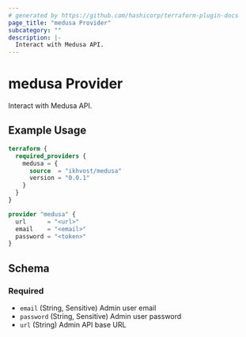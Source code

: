 ```yaml
---
# generated by https://github.com/hashicorp/terraform-plugin-docs
page_title: "medusa Provider"
subcategory: ""
description: |-
  Interact with Medusa API.
---
```


# medusa Provider

Interact with Medusa API.

## Example Usage

```terraform
terraform {
  required_providers {
    medusa = {
      source  = "ikhvost/medusa"
      version = "0.0.1"
    }
  }
}

provider "medusa" {
  url      = "<url>"
  email    = "<email>"
  password = "<token>"
}
```

<!-- schema generated by tfplugindocs -->
## Schema

### Required

- `email` (String, Sensitive) Admin user email
- `password` (String, Sensitive) Admin user password
- `url` (String) Admin API base URL
